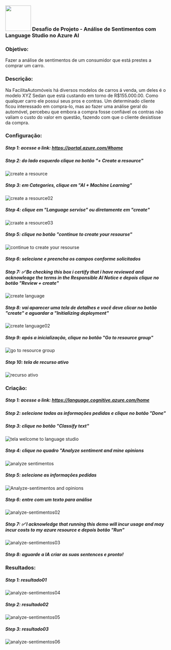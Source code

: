 ### <img src="https://avatars1.githubusercontent.com/u/26231823?s=280&v=4" width="80" height="80"> Desafio de Projeto - Análise de Sentimentos com Language Studio no Azure AI

### Objetivo:
Fazer a análise de sentimentos de um consumidor que está prestes a comprar um carro.

### Descrição:
Na FacilitaAutomóveis há diversos modelos de carros á venda, um deles é o modelo XYZ Sedan que está custando em torno de R$155.000.00. Como qualquer carro ele possui seus pros e contras. Um determinado cliente ficou interessado em compra-lo, mas ao fazer uma análise geral do automóvel, percebeu que embora a compra fosse confiável os contras não valiam
o custo do valor em questão, fazendo com que o cliente desistisse da compra.

### Configuração:

##### Step 1: acesse o link: https://portal.azure.com/#home
##### Step 2: do lado esquerdo clique no botão "+ Create a resource"

![create a resource](https://github.com/data1991/lab-analise-sentimentos/assets/144493849/1dab76fd-1a50-40ec-a1d2-f76eea91f9be)

##### Step 3: em Categories, clique em "AI + Machine Learning"
![create a resource02](https://github.com/data1991/lab-analise-sentimentos/assets/144493849/09aa4029-12c1-4674-916f-1c2c20904a70)

##### Step 4: clique em "Language servise" ou diretamente em "create"
![craate a resource03](https://github.com/data1991/lab-analise-sentimentos/assets/144493849/3b4cb6fb-9d6b-4f28-b1e8-ac290c7b205a)

##### Step 5: clique no botão "continue to create your resourse"
![continue to create your resourse](https://github.com/data1991/lab-analise-sentimentos/assets/144493849/380eb3eb-ac51-4eff-b4f1-30f51723aec9)

##### Step 6: selecione e preencha os campos conforme solicitados
##### Step 7: ✅ Be checking this box i certify that i have reviewed and acknowleage the terms in the Responsible Al Notice e depois clique no botão "Review + create"
![create language](https://github.com/data1991/lab-analise-sentimentos/assets/144493849/1fd36943-39da-4dd5-a97d-9d74e6773d9e)

##### Step 8: vai aparecer uma tela de detalhes e você deve clicar no botão "create" e aguardar a "Initializing deployment"
![create language02](https://github.com/data1991/lab-analise-sentimentos/assets/144493849/686e050d-7a48-4a1c-9086-005d86832c0d)

##### Step 9: após a inicialização, clique no botão "Go to resource group"
![go to resource group](https://github.com/data1991/lab-analise-sentimentos/assets/144493849/54c51689-afbd-4334-86f2-f131c0ac2ae5)

##### Step 10: tela de recurso ativo
![recurso ativo](https://github.com/data1991/lab-analise-sentimentos/assets/144493849/3391f0ed-c685-4002-b955-d816d3a44103)

### Criação:

##### Step 1: acesse o link: https://language.cognitive.azure.com/home
##### Step 2: selecione todas as informações pedidas e clique no botão "Done"

##### Step 3: clique no botão "Classify text"
![tela welcome to language studio](https://github.com/data1991/lab-analise-sentimentos/assets/144493849/005ea5d1-ac10-4baa-8be2-fe9d419e6490)

##### Step 4: clique no quadro "Analyze sentiment and mine opinions
![analyze sentimentos](https://github.com/data1991/lab-analise-sentimentos/assets/144493849/e44e1aee-e510-421c-88d9-2d4ae0fce91d)

##### Step 5: selecione as informações pedidas
![Analyze-sentimentos and opinions](https://github.com/data1991/lab-analise-sentimentos/assets/144493849/593c8b64-5a22-4c8f-b7c8-63fee8f18aba)

##### Step 6: entre com um texto para análise
![analyze-sentimentos02](https://github.com/data1991/lab-analise-sentimentos/assets/144493849/5f422f11-05e6-4a46-820d-aec96054b141)

##### Step 7: ✅ I acknowledge that running this demo will incur usage and may incur costs to my azure resource e depois botão "Run"
![analyze-sentimentos03](https://github.com/data1991/lab-analise-sentimentos/assets/144493849/05990957-6087-48d3-80a1-0ef78b71694f)

##### Step 8: aguarde a IA criar as suas sentences e pronto!

### Resultados:

##### Step 1: resultado01
![analyze-sentimentos04](https://github.com/data1991/lab-analise-sentimentos/assets/144493849/ba5966b4-a1f3-4b80-8047-639eb7d69c1f)

##### Step 2: resultado02
![analyze-sentimentos05](https://github.com/data1991/lab-analise-sentimentos/assets/144493849/19162eaf-8baa-4bfd-b50e-12c88ac3a28f)

##### Step 3: resultado03
![analyze-sentimentos06](https://github.com/data1991/lab-analise-sentimentos/assets/144493849/05bfb403-9596-40a3-bf46-30076ed0265d)



